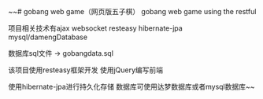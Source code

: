 ~~# gobang web game（网页版五子棋）
gobang web game using the restful

项目相关技术有ajax websocket resteasy hibernate-jpa mysql/damengDatabase

数据库sql文件 -> gobangdata.sql

该项目使用resteasy框架开发
使用jQuery编写前端

使用hibernate-jpa进行持久化存储
数据库可使用达梦数据库或者mysql数据库~~